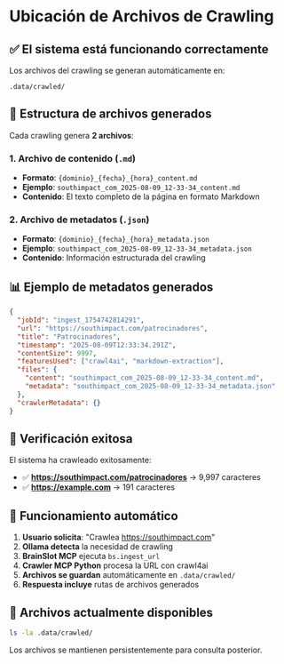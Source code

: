 # Ubicación de Archivos de Crawling

## ✅ **El sistema está funcionando correctamente**

Los archivos del crawling se generan automáticamente en:

```
.data/crawled/
```

## 📁 **Estructura de archivos generados**

Cada crawling genera **2 archivos**:

### 1. **Archivo de contenido** (`.md`)
- **Formato**: `{dominio}_{fecha}_{hora}_content.md`
- **Ejemplo**: `southimpact_com_2025-08-09_12-33-34_content.md`
- **Contenido**: El texto completo de la página en formato Markdown

### 2. **Archivo de metadatos** (`.json`)
- **Formato**: `{dominio}_{fecha}_{hora}_metadata.json`
- **Ejemplo**: `southimpact_com_2025-08-09_12-33-34_metadata.json`
- **Contenido**: Información estructurada del crawling

## 📊 **Ejemplo de metadatos generados**

```json
{
  "jobId": "ingest_1754742814291",
  "url": "https://southimpact.com/patrocinadores", 
  "title": "Patrocinadores",
  "timestamp": "2025-08-09T12:33:34.291Z",
  "contentSize": 9997,
  "featuresUsed": ["crawl4ai", "markdown-extraction"],
  "files": {
    "content": "southimpact_com_2025-08-09_12-33-34_content.md",
    "metadata": "southimpact_com_2025-08-09_12-33-34_metadata.json"
  },
  "crawlerMetadata": {}
}
```

## 🎯 **Verificación exitosa**

El sistema ha crawleado exitosamente:
- ✅ **https://southimpact.com/patrocinadores** → 9,997 caracteres
- ✅ **https://example.com** → 191 caracteres

## 🔧 **Funcionamiento automático**

1. **Usuario solicita**: "Crawlea https://southimpact.com"
2. **Ollama detecta** la necesidad de crawling
3. **BrainSlot MCP** ejecuta `bs.ingest_url`
4. **Crawler MCP Python** procesa la URL con crawl4ai
5. **Archivos se guardan** automáticamente en `.data/crawled/`
6. **Respuesta incluye** rutas de archivos generados

## 📂 **Archivos actualmente disponibles**

```bash
ls -la .data/crawled/
```

Los archivos se mantienen persistentemente para consulta posterior.
